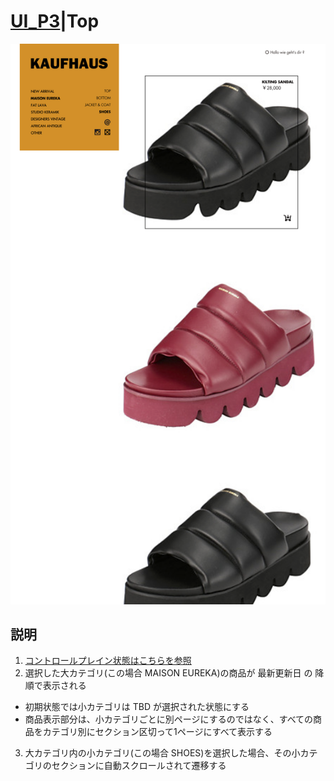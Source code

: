 # [UI_P3](UIDetail/UI_P3_Category/detail.md)|Top

![Category](Category.png "Category")


## 説明

1. [コントロールプレイン状態はこちらを参照]()
2. 選択した大カテゴリ(この場合 MAISON EUREKA)の商品が 最新更新日 の 降順で表示される
  * 初期状態では小カテゴリは TBD が選択された状態にする
  * 商品表示部分は、小カテゴリごとに別ページにするのではなく、すべての商品をカテゴリ別にセクション区切って1ページにすべて表示する
3. 大カテゴリ内の小カテゴリ(この場合 SHOES)を選択した場合、その小カテゴリのセクションに自動スクロールされて遷移する
